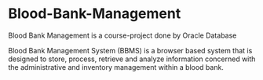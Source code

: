# Blood-Bank-Management
Blood Bank Management is a course-project done by Oracle Database

Blood Bank Management System (BBMS) is a browser based system that is designed to store, process, retrieve and analyze information 
concerned with the administrative and inventory management within a blood bank.
